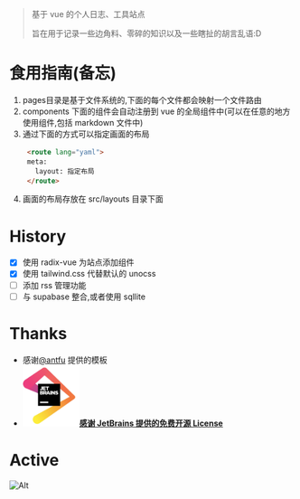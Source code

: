> 基于 vue 的个人日志、工具站点
>
> 旨在用于记录一些边角料、零碎的知识以及一些瞎扯的胡言乱语:D


# 食用指南(备忘)
1. pages目录是基于文件系统的,下面的每个文件都会映射一个文件路由
2. components 下面的组件会自动注册到 vue 的全局组件中(可以在任意的地方使用组件,包括 markdown 文件中)
3. 通过下面的方式可以指定画面的布局
   ```html
    <route lang="yaml">
    meta:
      layout: 指定布局
    </route>
   ```
4. 画面的布局存放在 src/layouts 目录下面

# History

- [x] 使用 radix-vue 为站点添加组件
- [x] 使用 tailwind.css 代替默认的 unocss
- [ ] 添加 rss 管理功能
- [ ] 与 supabase 整合,或者使用 sqllite

# Thanks

- 感谢[@antfu](https://github.com/antfu) 提供的模板
- <a href="https://www.jetbrains.com/?from=huakucha.top"><img src="/public/img/jetbrains.jpg" width="100px" alt="jetbrains">**感谢 JetBrains 提供的免费开源 License**</a>

# Active
![Alt](https://repobeats.axiom.co/api/embed/5c6b08adb7589d4509b1f017c48c86c034c43222.svg "Repobeats analytics image")

